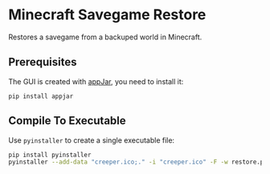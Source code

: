 # Minecraft Savegame Restore

Restores a savegame from a backuped world in Minecraft.

## Prerequisites

The GUI is created with [appJar](http://appjar.info/), you need to install it:

```
pip install appjar
```

## Compile To Executable

Use `pyinstaller` to create a single executable file:

```sh
pip install pyinstaller
pyinstaller --add-data "creeper.ico;." -i "creeper.ico" -F -w restore.py -n "Minecraft Savegame Restore"
```